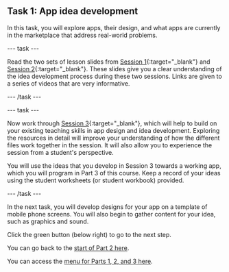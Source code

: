 ## Task 1: App idea development

In this task, you will explore apps, their design, and what apps are currently in the marketplace that address real-world problems.

--- task ---

Read the two sets of lesson slides from [Session 1](https://ncce.io/pVQwRm){:target="_blank"} and [Session 2](https://ncce.io/p3WCIt){:target="_blank"}. These slides give you a clear understanding of the idea development process during these two sessions. Links are given to a series of videos that are very informative.

--- /task ---

--- task ---

Now work through [Session 3](https://ncce.io/jQMOvR){:target="_blank"}, which will help to build on your existing teaching skills in app design and idea development. Exploring the resources in detail will improve your understanding of how the different files work together in the session. It will also allow you to experience the session from a student's perspective.

You will use the ideas that you develop in Session 3 towards a working app, which you will program in Part 3 of this course. Keep a record of your ideas using the student worksheets (or student workbook) provided.

--- /task ---

In the next task, you will develop designs for your app on a template of mobile phone screens. You will also begin to gather content for your idea, such as graphics and sound.

Click the green button (below right) to go to the next step.

You can go back to the [start of Part 2 here](https://projects.raspberrypi.org/en/projects/Year8-RelevanceTraining-Part3-GBICi4).

You can access the [menu for Parts 1, 2, and 3 here](https://projects.raspberrypi.org/en/pathways/year8-relevancetraining-gbici4).
